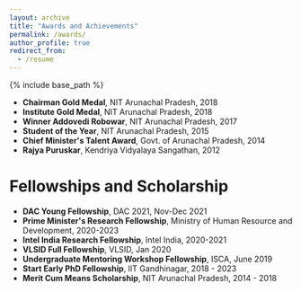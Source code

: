 ```yaml
---
layout: archive
title: "Awards and Achievements"
permalink: /awards/
author_profile: true
redirect_from:
  - /resume
---
```


{% include base_path %}

* **Chairman Gold Medal**, NIT Arunachal Pradesh, 2018
* **Institute Gold Medal**, NIT Arunachal Pradesh, 2018
* **Winner Addovedi Robowar**, NIT Arunachal Pradesh, 2017
* **Student of the Year**, NIT Arunachal Pradesh, 2015
* **Chief Minister's Talent Award**, Govt. of Arunachal Pradesh, 2014
* **Rajya Puruskar**, Kendriya Vidyalaya Sangathan, 2012


Fellowships and Scholarship
======
* **DAC Young Fellowship**, DAC 2021, Nov-Dec 2021
* **Prime Minister's Research Fellowship**, Ministry of Human Resource and Development, 2020-2023
* **Intel India Research Fellowship**, Intel India, 2020-2021
* **VLSID Full Fellowship**, VLSID, Jan 2020
* **Undergraduate Mentoring Workshop Fellowship**, ISCA, June 2019
* **Start Early PhD Fellowship**, IIT Gandhinagar, 2018 - 2023
* **Merit Cum Means Scholarship**, NIT Arunachal Pradesh, 2014 - 2018


